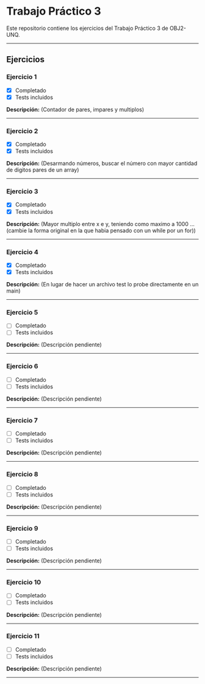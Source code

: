 # Trabajo Práctico 3

Este repositorio contiene los ejercicios del Trabajo Práctico 3 de OBJ2-UNQ.

---

## Ejercicios

### Ejercicio 1
- [x] Completado  
- [x] Tests incluidos  

**Descripción:** (Contador de pares, impares y multiplos)  

---

### Ejercicio 2
- [x] Completado  
- [x] Tests incluidos  

**Descripción:** (Desarmando números, buscar el número con mayor cantidad de digitos pares de un array)  

---

### Ejercicio 3
- [x] Completado  
- [x] Tests incluidos  

**Descripción:** (Mayor multiplo entre x e y, teniendo como maximo a 1000 ...(cambie la forma original en la que habia pensado con un while por un for))  

---

### Ejercicio 4
- [x] Completado  
- [x] Tests incluidos  

**Descripción:** (En lugar de hacer un archivo test lo probe directamente en un main)  

---

### Ejercicio 5
- [ ] Completado  
- [ ] Tests incluidos  

**Descripción:** (Descripción pendiente)  

---

### Ejercicio 6
- [ ] Completado  
- [ ] Tests incluidos  

**Descripción:** (Descripción pendiente)  

---

### Ejercicio 7
- [ ] Completado  
- [ ] Tests incluidos  

**Descripción:** (Descripción pendiente)  

---

### Ejercicio 8
- [ ] Completado  
- [ ] Tests incluidos  

**Descripción:** (Descripción pendiente)  

---

### Ejercicio 9
- [ ] Completado  
- [ ] Tests incluidos  

**Descripción:** (Descripción pendiente)  

---

### Ejercicio 10
- [ ] Completado  
- [ ] Tests incluidos  

**Descripción:** (Descripción pendiente)  

---

### Ejercicio 11
- [ ] Completado  
- [ ] Tests incluidos  

**Descripción:** (Descripción pendiente)  

---